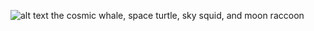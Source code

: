 ![alt text](https://imgur.com/a/zBxVCyH)
the cosmic whale, space turtle, sky squid, and moon raccoon
